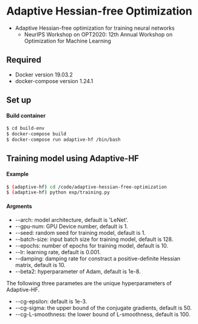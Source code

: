 # Adaptive Hessian-free Optimization
- Adaptive Hessian-free optimization for training neural networks
  - NeurIPS Workshop on OPT2020: 12th Annual Workshop on Optimization for Machine Learning
## Required
- Docker version 19.03.2
- docker-compose version 1.24.1
## Set up
#### Build container
```bash
$ cd build-env
$ docker-compose build
$ docker-compose run adaptive-hf /bin/bash
```

## Training model using Adaptive-HF
#### Example
```bash
$ (adaptive-hf) cd /code/adaptive-hessian-free-optimization
$ (adaptive-hf) python exp/training.py
```

#### Argments
- --arch: model architecture, default is 'LeNet'.
- --gpu-num: GPU Device number, default is 1.
- --seed: random seed for training model, default is 1.
- --batch-size: input batch size for training model, default is 128.
- --epochs: number of epochs for training model, default is 10.
- --lr: learning rate, default is 0.001.
- --damping: damping rate for constract a positive-definite Hessian matrix, default is 10.
- --beta2: hyperparameter of Adam, default is 1e-8.

The following three parametes are the unique hyperparameters of Adaptive-HF.
- --cg-epsilon: default is 1e-3.
- --cg-sigma: the upper bound of the conjugate gradients, default is 50.
- --cg-L-smoothness: the lower bound of L-smoothness, default is 100.

